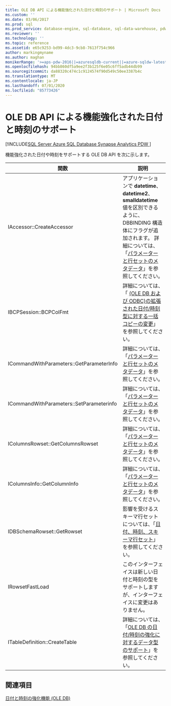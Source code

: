 ```yaml
---
title: OLE DB API による機能強化された日付と時刻のサポート | Microsoft Docs
ms.custom: ''
ms.date: 03/06/2017
ms.prod: sql
ms.prod_service: database-engine, sql-database, sql-data-warehouse, pdw
ms.reviewer: ''
ms.technology: ''
ms.topic: reference
ms.assetid: e65c9253-bd99-4dc3-9cb8-7613f754c966
author: markingmyname
ms.author: maghan
monikerRange: '>=aps-pdw-2016||=azuresqldb-current||=azure-sqldw-latest||>=sql-server-2016||=sqlallproducts-allversions||>=sql-server-linux-2017||=azuresqldb-mi-current'
ms.openlocfilehash: 94bb860df5a9ee2f3b125f6e05c6ff5adb44db99
ms.sourcegitcommit: da88320c474c1c9124574f90d549c50ee3387b4c
ms.translationtype: MT
ms.contentlocale: ja-JP
ms.lasthandoff: 07/01/2020
ms.locfileid: "85773426"
---
```

# <a name="ole-db-api-support-for-date-and-time-enhancements"></a>OLE DB API による機能強化された日付と時刻のサポート
[!INCLUDE[SQL Server Azure SQL Database Synapse Analytics PDW ](../../includes/applies-to-version/sql-asdb-asdbmi-asdw-pdw.md)]

  機能強化された日付や時刻をサポートする OLE DB API を次に示します。  
  
|関数|説明|  
|--------------|-----------------|  
|IAccessor::CreateAccessor|アプリケーションで **datetime**、**datetime2**、**smalldatetime** 値を区別できるように、DBBINDING 構造体にフラグが追加されます。 詳細については、「[パラメーターと行セットのメタデータ](../../relational-databases/native-client-ole-db-date-time/metadata-parameter-and-rowset.md)」を参照してください。|  
|IBCPSession::BCPColFmt|詳細については、「 [&#40;OLE DB および ODBC&#41;の拡張された日付/時刻型に対する一括コピーの変更](../../relational-databases/native-client-odbc-date-time/bulk-copy-changes-for-enhanced-date-and-time-types-ole-db-and-odbc.md)」を参照してください。|  
|ICommandWithParameters::GetParameterInfo|詳細については、「[パラメーターと行セットのメタデータ](../../relational-databases/native-client-ole-db-date-time/metadata-parameter-and-rowset.md)」を参照してください。|  
|ICommandWithParameters::SetParameterinfo|詳細については、「[パラメーターと行セットのメタデータ](../../relational-databases/native-client-ole-db-date-time/metadata-parameter-and-rowset.md)」を参照してください。|  
|IColumnsRowset::GetColumnsRowset|詳細については、「[パラメーターと行セットのメタデータ](../../relational-databases/native-client-ole-db-date-time/metadata-parameter-and-rowset.md)」を参照してください。|  
|IColumnsInfo::GetColumnInfo|詳細については、「[パラメーターと行セットのメタデータ](../../relational-databases/native-client-ole-db-date-time/metadata-parameter-and-rowset.md)」を参照してください。|  
|IDBSchemaRowset::GetRowset|影響を受けるスキーマ行セットについては、「[日付、時刻、スキーマ行セット](../../relational-databases/native-client-ole-db-date-time/metadata-date-and-time-and-schema-rowsets.md)」を参照してください。|  
|IRowsetFastLoad|このインターフェイスは新しい日付と時刻の型をサポートしますが、インターフェイスに変更はありません。|  
|ITableDefinition::CreateTable|詳細については、「[OLE DB の日付/時刻の強化に対するデータ型のサポート](../../relational-databases/native-client-ole-db-date-time/data-type-support-for-ole-db-date-and-time-improvements.md)」を参照してください。|  
  
## <a name="see-also"></a>関連項目  
 [日付と時刻の強化機能 &#40;OLE DB&#41;](../../relational-databases/native-client-ole-db-date-time/date-and-time-improvements-ole-db.md)  
  
  
